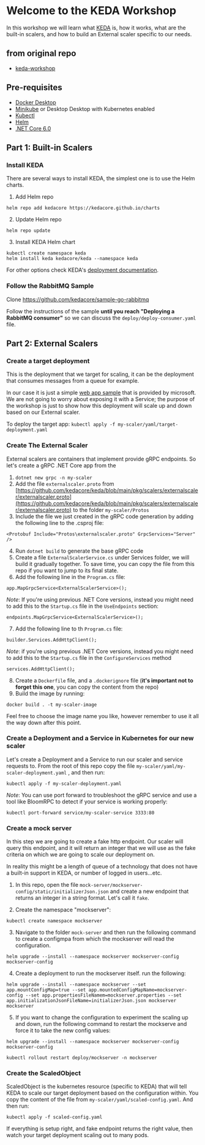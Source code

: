 
# Welcome to the KEDA Workshop

In this workshop we will learn what [KEDA](https://github.com/kedacore/keda) is, how it works, what are the built-in scalers, and how to build an External scaler specific to our needs.

## from original repo
- [keda-workshop](https://github.com/eashi/keda-workshop)

## Pre-requisites
- [Docker Desktop](https://docs.docker.com/get-docker/)
- [Minikube](https://kubernetes.io/docs/tasks/tools/install-minikube/) or Desktop Desktop with Kubernetes enabled 
- [Kubectl](https://kubernetes.io/docs/tasks/tools/install-kubectl/) 
- [Helm](https://helm.sh/docs/intro/install/)
- [.NET Core 6.0](https://dotnet.microsoft.com/download/dotnet-core) 

## Part 1: Built-in Scalers

### Install KEDA
There are several ways to install KEDA, the simplest one is to use the Helm charts.


1. Add Helm repo

`helm repo add kedacore https://kedacore.github.io/charts`

2. Update Helm repo

`helm repo update`

3. Install KEDA Helm chart

```
kubectl create namespace keda
helm install keda kedacore/keda --namespace keda
```
For other options check KEDA's [deployment documentation](https://keda.sh/docs/1.4/deploy/).

### Follow the RabbitMQ Sample
Clone https://github.com/kedacore/sample-go-rabbitmq

Follow the instructions of the sample **until you reach "Deploying a RabbitMQ consumer"** so we can discuss the `deploy/deploy-consumer.yaml` file.


## Part 2: External Scalers

### Create a target deployment
This is the deployment that we target for scaling, it can be the deployment that consumes messages from a queue for example. 

In our case it is just a simple [web app sample](https://hub.docker.com/r/microsoft/aci-helloworld) that is provided by microsoft. We are not going to worry about exposing it with a Service; the purpose of the workshop is just to show how this deployment will scale up and down based on our External scaler.

To deploy the target app:
`kubectl apply -f my-scaler/yaml/target-deployment.yaml`

### Create The External Scaler

External scalers are containers that implement provide gRPC endpoints. So let's create a gRPC .NET Core app from the 

1. `dotnet new grpc -n my-scaler`
2. Add the file `externalscaler.proto` from [https://github.com/kedacore/keda/blob/main/pkg/scalers/externalscaler/externalscaler.proto](https://github.com/kedacore/keda/blob/main/pkg/scalers/externalscaler/externalscaler.proto) to the folder `my-scaler/Protos`
3. Include the file we just created in the gRPC code generation by adding the following line to the .csproj file: 
```
<Protobuf Include="Protos\externalscaler.proto" GrpcServices="Server" />
```
4. Run `dotnet build` to generate the base gRPC code
5. Create a file `ExternalScalerService.cs` under Services folder, we will build it gradually together. To save time, you can copy the file from this repo if you want to jump to its final state. 
6. Add the following line in the `Program.cs` file:
```
app.MapGrpcService<ExternalScalerService>();
```
*Note*: If you're using previous .NET Core versions, instead you might need to add this to the `Startup.cs` file in the `UseEndpoints` section:
```
endpoints.MapGrpcService<ExternalScalerService>();
```

7. Add the following line to th `Program.cs` file:
```
builder.Services.AddHttpClient();
```
*Note*: if you're using previous .NET Core versions, instead you might need to add this to the `Startup.cs` file in the `ConfigureServices` method
```
services.AddHttpClient();
```
8. Create a `Dockerfile` file, and a `.dockerignore` file (**it's important not to forget this one**, you can copy the content from the repo)
9. Build the image by running:
```
docker build . -t my-scaler-image
``` 
Feel free to choose the image name you like, however remember to use it all the way down after this point.

### Create a Deployment and a Service in Kubernetes for our new scaler
Let's create a Deployment and a Service to run our scaler and service requests to. From the root of this repo copy the file `my-scaler/yaml/my-scaler-deployment.yaml`
, and then run:
```
kubectl apply -f my-scaler-deployment.yaml
```

*Note*: You can use port forward to troubleshoot the gRPC service and use a tool like BloomRPC to detect if your service is working properly:
```
kubectl port-forward service/my-scaler-service 3333:80
```

### Create a mock server
In this step we are going to create a fake http endpoint. Our scaler will query this endpoint, and it will return an integer that we will use as the fake criteria on which we are going to scale our deployment on.

In reality this might be a length of queue of a technology that does not have a built-in support in KEDA, or number of logged in users...etc.

1. In this repo, open the file `mock-server/mockserver-config/static/initializerJson.json` and create a new endpoint that returns an integer in a string format. Let's call it `fake`.

2. Create the namespace "mockserver":
```
kubectl create namespace mockserver
```

3. Navigate to the folder `mock-server` and then run the following command to create a configmpa from which the mockserver will read the configuration. 
```
helm upgrade --install --namespace mockserver mockserver-config mockserver-config
```

4. Create a deployment to run the mockserver itself. run the following:
```
helm upgrade --install --namespace mockserver --set app.mountConfigMap=true --set app.mountedConfigMapName=mockserver-config --set app.propertiesFileNamem=mockserver.properties --set app.initializationJsonFileName=initializerJson.json mockserver mockserver
```
5. If you want to change the configuration to experiment the scaling up and down, run the following command to restart the mockserve and force it to take the new config values:
```
helm upgrade --install --namespace mockserver mockserver-config mockserver-config

kubectl rollout restart deploy/mockserver -n mockserver
```

### Create the ScaledObject
ScaledObject is the kubernetes resource (specific to KEDA) that will tell KEDA to scale our target deployment based on the configuration within. You copy the content of the file from `my-scaler/yaml/scaled-config.yaml`. And then run:

```
kubectl apply -f scaled-config.yaml 
```

If everything is setup right, and fake endpoint returns the right value, then watch your target deployment scaling out to many pods.
